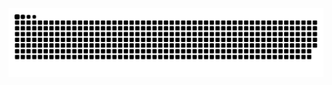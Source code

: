 <picture>
  <source media="(prefers-color-scheme: dark)" srcset="https://raw.githubusercontent.com/CNlongY-Py/CNlongY-Py/output/github-contribution-grid-snake-dark.svg">
  <source media="(prefers-color-scheme: light)" srcset="https://raw.githubusercontent.com/CNlongY-Py/CNlongY-Py/output/github-contribution-grid-snake.svg">
  <img alt="github contribution grid snake animation" src="https://raw.githubusercontent.com/CNlongY-Py/CNlongY-Py/output/github-contribution-grid-snake.svg">
</picture>
